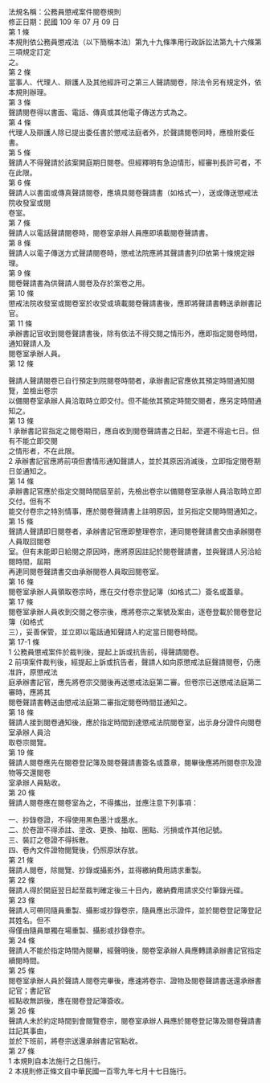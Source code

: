 法規名稱：公務員懲戒案件閱卷規則  
修正日期：民國 109 年 07 月 09 日  
第 1 條  
本規則依公務員懲戒法（以下簡稱本法）第九十九條準用行政訴訟法第九十六條第三項規定訂定  
之。  
第 2 條  
當事人、代理人、辯護人及其他經許可之第三人聲請閱卷，除法令另有規定外，依本規則辦理。  
第 3 條  
聲請閱卷得以書面、電話、傳真或其他電子傳送方式為之。  
第 4 條  
代理人及辯護人除已提出委任書於懲戒法庭者外，於聲請閱卷同時，應檢附委任書。  
第 5 條  
聲請人不得聲請於該案開庭期日閱卷。但經釋明有急迫情形，經審判長許可者，不在此限。  
第 6 條  
聲請人以書面或傳真聲請閱卷，應填具閱卷聲請書（如格式一），送或傳送懲戒法院收發室或閱  
卷室。  
第 7 條  
聲請人以電話聲請閱卷時，閱卷室承辦人員應即填載閱卷聲請書。  
第 8 條  
聲請人以電子傳送方式聲請閱卷時，懲戒法院應將其聲請書列印依第十條規定辦理。  
第 9 條  
閱卷聲請書為供聲請人閱卷及存於案卷之用。  
第 10 條  
懲戒法院收發室或閱卷室於收受或填載閱卷聲請書後，應即將聲請書轉送承辦書記官。  
第 11 條  
承辦書記官收到閱卷聲請書後，除有依法不得交閱之情形外，應即指定閱卷時間，通知聲請人及  
閱卷室承辦人員。  
第 12 條  


聲請人聲請閱卷已自行預定到院閱卷時間者，承辦書記官應依其預定時間通知閱覽，並檢出卷宗  
以備閱卷室承辦人員洽取時立即交付。但不能依其預定時間交閱者，應另定時間通知之。  
第 13 條  
1 承辦書記官指定之閱卷期日，應自收到閱卷聲請書之日起，至遲不得逾七日。但有不能立即交閱  
之情形者，不在此限。  
2 承辦書記官應將前項但書情形通知聲請人，並於其原因消滅後，立即指定閱卷期日並通知之。  
第 14 條  
承辦書記官應於指定交閱時間屆至前，先檢出卷宗以備閱卷室承辦人員洽取時立即交付。但有不  
能交付卷宗之特別情事，應於閱卷聲請書上註明原因，並另指定交閱時間通知之。  
第 15 條  
聲請人聲請即日閱卷者，承辦書記官應即整理卷宗，連同閱卷聲請書交由承辦閱卷人員取回閱卷  
室。但有未能即日給閱之原因時，應將原因註記於閱卷聲請書，並與聲請人另洽給閱時間，屆期  
再連同閱卷聲請書交由承辦閱卷人員取回閱卷室。  
第 16 條  
閱卷室承辦人員領取卷宗時，應在交付卷宗登記簿（如格式二）簽名或蓋章。  
第 17 條  
閱卷室承辦人員收到交閱之卷宗後，應將卷宗之案號及案由，逐卷登載於閱卷登記簿（如格式  
三），妥善保管，並立即以電話通知聲請人約定當日閱卷時間。  
第 17-1 條  
1 公務員懲戒案件於裁判後，提起上訴或抗告前，得聲請閱卷。  
2 前項案件裁判後，經提起上訴或抗告者，聲請人如向原懲戒法庭聲請閱卷，仍應准許，原懲戒法  
庭承辦書記官，應先將卷宗交閱後再送懲戒法庭第二審。但卷宗已送懲戒法庭第二審時，應將其  
閱卷聲請書轉送由懲戒法庭第二審指定閱卷時間並通知之。  
第 18 條  
聲請人接到閱卷通知後，應於指定時間到達懲戒法院閱卷室，出示身分證件向閱卷室承辦人員洽  
取卷宗閱覽。  
第 19 條  
聲請人閱卷應先在閱卷登記簿及閱卷聲請書簽名或蓋章，閱畢後應將所閱卷宗及證物等交還閱卷  
室承辦人員點收。  
第 20 條  
聲請人閱卷應在閱卷室為之，不得攜出，並應注意下列事項：  


一、抄錄卷證，不得使用黑色墨汁或墨水。  
二、於卷證不得添註、塗改、更換、抽取、圈點、污損或作其他記號。  
三、裝訂之卷證不得拆散。  
四、卷內文件證物閱覽後，仍照原狀存放。  
第 21 條  
聲請人閱卷，除閱覽、抄錄或攝影外，並得繳納費用請求重製。  
第 22 條  
聲請人得於開庭翌日起至裁判確定後三十日內，繳納費用請求交付筆錄光碟。  
第 23 條  
聲請人可帶同隨員重製、攝影或抄錄卷宗，隨員應出示證件，並於閱卷登記簿登記其姓名。但不  
得僅由隨員單獨在場重製、攝影或抄錄卷宗。  
第 24 條  
聲請人不能於指定時間內閱畢，經聲明後，閱卷室承辦人員應轉請承辦書記官指定續閱時間。  
第 25 條  
閱卷室承辦人員於聲請人閱卷完畢後，應速將卷宗、證物及閱卷聲請書送還承辦書記官；書記官  
經點收無誤後，應在閱卷登記簿簽收。  
第 26 條  
聲請人未於約定時間到會閱覽卷宗，閱卷室承辦人員應於閱卷登記簿及閱卷聲請書註記其事由，  
並於下班前，將卷宗送還承辦書記官點收。  
第 27 條  
1 本規則自本法施行之日施行。  
2 本規則修正條文自中華民國一百零九年七月十七日施行。  


